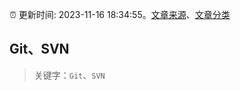:alarm_clock: 更新时间: 2023-11-16 18:34:55。[文章来源](/README.md)、[文章分类](/TAGS.md)

## Git、SVN


> 关键字：`Git`、`SVN`




